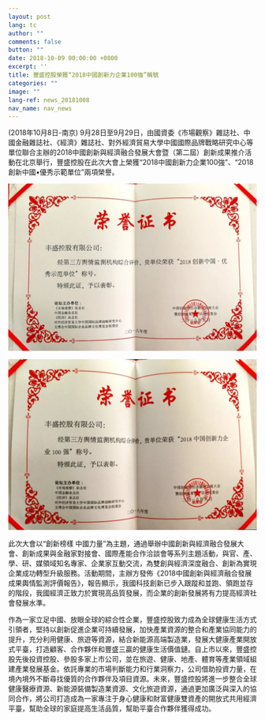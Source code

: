 ```yaml
---
layout: post
lang: tc
author: ""
comments: false
button: ""
date: 2018-10-09 00:00:00 +0800
excerpt: ''
title: 豐盛控股榮獲“2018中國創新力企業100強”稱號 
categories: ""
image: ""
lang-ref: news_20181008
nav_name: nav_news
---
```


(2018年10月8日-南京) 9月28日至9月29日，由國資委《市場觀察》雜誌社、中國金融雜誌社、《經濟》雜誌社、對外經濟貿易大學中國國際品牌戰略研究中心等單位聯合主辦的2018中國創新與經濟融合發展大會暨（第二屆）創新成果推介活動在北京舉行，豐盛控股在此次大會上榮獲“2018中國創新力企業100強”、“2018創新中國•優秀示範單位”兩項榮譽。

![](/files/forestry_uploads/2018-10-08-01-1080x727.jpg)

![](/files/forestry_uploads/2018-10-08-02742.jpg)

此次大會以“創新榜樣 中國力量”為主題，通過舉辦中國創新與經濟融合發展大會、創新成果與金融家對接會、國際產能合作洽談會等系列主題活動，與官、產、學、研、媒領域知名專家、企業家互動交流，為雙創與經濟深度融合、創新為實現企業成功轉型升級服務。活動期間，主辦方發佈《2018中國創新與經濟融合發展成果輿情監測評價報告》，報告顯示，我國科技創新已步入跟蹤和並跑、領跑並存的階段，我國經濟正致力於實現高品質發展，而企業的創新發展將有力提高經濟社會發展水準。	

作為一家立足中國、放眼全球的綜合性企業，豐盛控股致力成為全球健康生活方式引領者，堅持以創新促進企業可持續發展，加快產業資源的整合和產業協同能力的提升，充分利用健康、旅遊等資源，結合新能源高端製造業，發展大健康產業開放式平臺，打造顧客、合作夥伴和豐盛三贏的健康生活價值鏈。自上市以來，豐盛控股先後投資控股、參股多家上市公司，並在旅遊、健康、地產、體育等產業領域組建產業發展基金。依託專業的市場判斷能力和行業洞察力，公司借助投資力量，在境內境外不斷尋找優質的合作夥伴及項目資源。未來，豐盛控股將進一步整合全球健康醫療資源、新能源裝備製造業資源、文化旅遊資源，通過更加廣泛與深入的協同合作，將公司打造成為一家專注于身心健康和財富健康雙資產的開放式共用經濟平臺，幫助全球的家庭提高生活品質，幫助平臺合作夥伴獲得成功。

